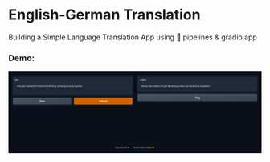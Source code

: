  # English-German Translation
 
 Building a Simple Language Translation App using 🤗 pipelines & gradio.app
 
 ### Demo:
 
 <img src="https://github.com/jrreda/AI-projects/blob/main/Language%20Translation%20using%20HuggingFace/demo.png">